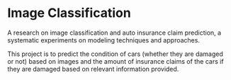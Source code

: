 # Image Classification
A research on image classification and auto insurance claim prediction, a systematic experiments on modeling techniques and approaches. 

This project is to predict the condition of cars (whether they are damaged or not) based on images and the amount of insurance claims of the cars if they are damaged based on relevant information provided.
